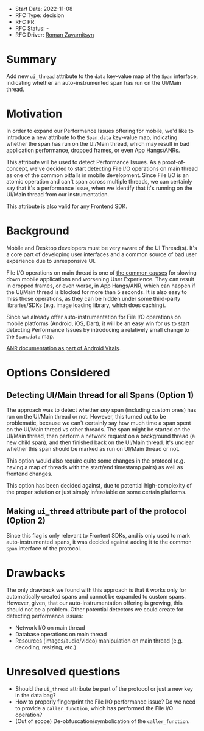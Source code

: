 * Start Date: 2022-11-08
* RFC Type: decision
* RFC PR: <link>
* RFC Status: -
* RFC Driver: [Roman Zavarnitsyn](https://github.com/romtsn)

# Summary

Add new `ui_thread` attribute to the `data` key-value map of the `Span` interface, indicating whether
an auto-instrumented span has run on the UI/Main thread.

# Motivation

In order to expand our Performance Issues offering for mobile, we'd like to introduce a new attribute 
to the `Span.data` key-value map, indicating whether the span has run on the UI/Main thread, which may 
result in bad application performance, dropped frames, or even App Hangs/ANRs.

This attribute will be used to detect Performance Issues. As a proof-of-concept, we've decided to start
detecting File I/O operations on main thread as one of the common pitfalls in mobile development. Since
File I/O is an atomic operation and can't span across multiple threads, we can certainly say that it's
a performance issue, when we identify that it's running on the UI/Main thread from our instrumentation.

This attribute is also valid for any Frontend SDK.

# Background

Mobile and Desktop developers must be very aware of the UI Thread(s). It's a core part of developing 
user interfaces and a common source of bad user experience due to unresponsive UI.

File I/O operations on main thread is one of [the common causes](https://developer.android.com/topic/performance/vitals/anr#io-on-main) 
for slowing down mobile applications and worsening User Experience. They can result in dropped frames, or even worse, 
in App Hangs/ANR, which can happen if the UI/Main thread is blocked for more than 5 seconds. It is also easy to miss 
those operations, as they can be hidden under some third-party libraries/SDKs (e.g. image loading library, which does caching).

Since we already offer auto-instrumentation for File I/O operations on mobile platforms (Android, iOS, Dart),
it will be an easy win for us to start detecting Performance Issues by introducing a relatively small change
to the `Span.data` map.

[ANR documentation as part of Android Vitals](https://developer.android.com/topic/performance/vitals/anr).

# Options Considered

## Detecting UI/Main thread for all Spans (Option 1)

The approach was to detect whether *any* span (including custom ones) has run on the UI/Main thread or not.
However, this turned out to be problematic, because we can't certainly say how much time a span spent on the
UI/Main thread vs other threads. The span might be started on the UI/Main thread, then perform a network
request on a background thread (a new child span), and then finished back on the UI/Main thread. It's unclear
whether this span should be marked as run on UI/Main thread or not.

This option would also require quite some changes in the protocol (e.g. having a map of threads with the start/end timestamp pairs)
as well as frontend changes.

This option has been decided against, due to potential high-complexity of the proper solution or just simply
infeasiable on some certain platforms.

## Making `ui_thread` attribute part of the protocol (Option 2)

Since this flag is only relevant to Frontent SDKs, and is only used to mark auto-instrumented spans, it was
decided against adding it to the common `Span` interface of the protocol.

# Drawbacks

The only drawback we found with this approach is that it works only for automatically created spans and
cannot be expanded to custom spans. However, given, that our auto-instrumentation offering is growing, this 
should not be a problem. Other potential detectors we could create for detecting performance issues:

* Network I/O on main thread
* Database operations on main thread
* Resources (images/audio/video) manipulation on main thread (e.g. decoding, resizing, etc.)

# Unresolved questions

* Should the `ui_thread` attribute be part of the protocol or just a new key in the data bag?
* How to properly fingerprint the File I/O performance issue? Do we need to provide a `caller_function`, which has 
performed the File I/O operation?
* (Out of scope) De-obfuscation/symbolication of the `caller_function`.
